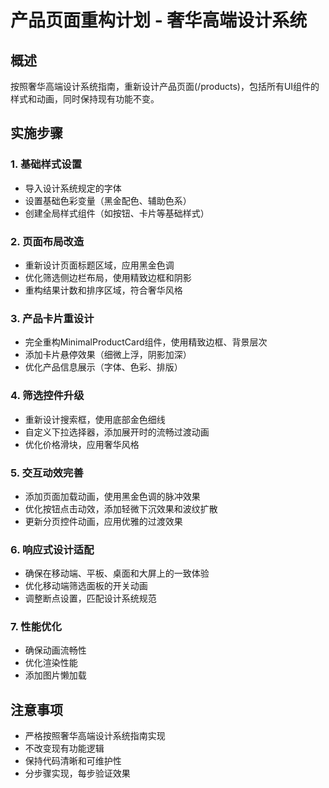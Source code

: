 # 产品页面重构计划 - 奢华高端设计系统

## 概述
按照奢华高端设计系统指南，重新设计产品页面(/products)，包括所有UI组件的样式和动画，同时保持现有功能不变。

## 实施步骤

### 1. 基础样式设置
- 导入设计系统规定的字体
- 设置基础色彩变量（黑金配色、辅助色系）
- 创建全局样式组件（如按钮、卡片等基础样式）

### 2. 页面布局改造
- 重新设计页面标题区域，应用黑金色调
- 优化筛选侧边栏布局，使用精致边框和阴影
- 重构结果计数和排序区域，符合奢华风格

### 3. 产品卡片重设计
- 完全重构MinimalProductCard组件，使用精致边框、背景层次
- 添加卡片悬停效果（细微上浮，阴影加深）
- 优化产品信息展示（字体、色彩、排版）

### 4. 筛选控件升级
- 重新设计搜索框，使用底部金色细线
- 自定义下拉选择器，添加展开时的流畅过渡动画
- 优化价格滑块，应用奢华风格

### 5. 交互动效完善
- 添加页面加载动画，使用黑金色调的脉冲效果
- 优化按钮点击动效，添加轻微下沉效果和波纹扩散
- 更新分页控件动画，应用优雅的过渡效果

### 6. 响应式设计适配
- 确保在移动端、平板、桌面和大屏上的一致体验
- 优化移动端筛选面板的开关动画
- 调整断点设置，匹配设计系统规范

### 7. 性能优化
- 确保动画流畅性
- 优化渲染性能
- 添加图片懒加载

## 注意事项
- 严格按照奢华高端设计系统指南实现
- 不改变现有功能逻辑
- 保持代码清晰和可维护性
- 分步骤实现，每步验证效果 